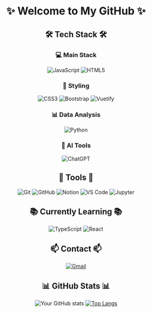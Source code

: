 <div align="center">

# ✨ Welcome to My GitHub ✨

## 🛠 Tech Stack 🛠

### 💻 Main Stack
![JavaScript](https://img.shields.io/badge/JAVASCRIPT-F7DF1E?style=for-the-badge&logo=javascript&logoColor=black)
![HTML5](https://img.shields.io/badge/HTML5-E34F26?style=for-the-badge&logo=html5&logoColor=white)

### 🎨 Styling
![CSS3](https://img.shields.io/badge/CSS3-1572B6?style=for-the-badge&logo=css3&logoColor=white)
![Bootstrap](https://img.shields.io/badge/Bootstrap-563D7C?style=for-the-badge&logo=bootstrap&logoColor=white)
![Vuetify](https://img.shields.io/badge/Vuetify-1867C0?style=for-the-badge&logo=vuetify&logoColor=white)

### 📊 Data Analysis
![Python](https://img.shields.io/badge/PYTHON-3776AB?style=for-the-badge&logo=python&logoColor=white)

### 🤖 AI Tools
![ChatGPT](https://img.shields.io/badge/ChatGPT-74aa9c?style=for-the-badge&logo=openai&logoColor=white)

## 🔧 Tools 🔧
![Git](https://img.shields.io/badge/GIT-F05032?style=for-the-badge&logo=git&logoColor=white)
![GitHub](https://img.shields.io/badge/GitHub-181717?style=for-the-badge&logo=github&logoColor=white)
![Notion](https://img.shields.io/badge/Notion-000000?style=for-the-badge&logo=notion&logoColor=white)
![VS Code](https://img.shields.io/badge/VS_Code-007ACC?style=for-the-badge&logo=visual-studio-code&logoColor=white)
![Jupyter](https://img.shields.io/badge/Jupyter-F37626?style=for-the-badge&logo=jupyter&logoColor=white)

## 📚 Currently Learning 📚
![TypeScript](https://img.shields.io/badge/TypeScript-007ACC?style=for-the-badge&logo=typescript&logoColor=white)
![React](https://img.shields.io/badge/REACT-61DAFB?style=for-the-badge&logo=react&logoColor=black)

## 📫 Contact 📫
[![Gmail](https://img.shields.io/badge/Gmail-EA4335?style=for-the-badge&logo=gmail&logoColor=white)](mailto:jumin9774@naver.com)

## 📊 GitHub Stats 📊
![Your GitHub stats](https://github-readme-stats.vercel.app/api?username=JUMINAHN&show_icons=true&theme=radical)
[![Top Langs](https://github-readme-stats.vercel.app/api/top-langs/?username=JUMINAHN&layout=compact&theme=radical)](https://github.com/anuraghazra/github-readme-stats)
